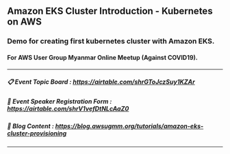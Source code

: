 ## Amazon EKS Cluster Introduction - Kubernetes on AWS
### Demo for creating first kubernetes cluster with Amazon EKS.
#### For AWS User Group Myanmar Online Meetup (Against COVID19).
---
##### :clipboard: Event Topic Board : https://airtable.com/shrGToJczSuy1KZAr
#####  :mega: Event Speaker Registration Form : https://airtable.com/shrV1vefDtNLcAaZ0
##### :book: Blog Content : https://blog.awsugmm.org/tutorials/amazon-eks-cluster-provisioning
--- 

